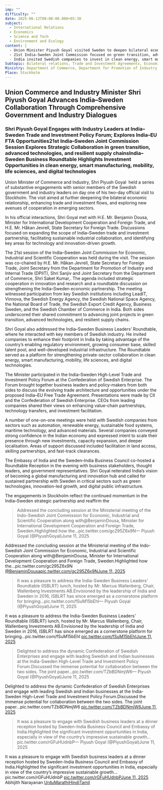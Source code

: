 ```yaml
---
imp: ""
difficulty: ""
date: 2025-06-12T00:00:00.000+05:30
subject:
  - International Relations
  - Economics
  - Science and Tech
  - Environment and Ecology
content: |
  - Union Minister Piyush Goyal visited Sweden to deepen bilateral economic ties.
  - 21st India-Sweden Joint Commission focused on green transition, advanced tech.
  - India invited Swedish companies to invest in clean energy, smart manufacturing.
Subtopic: Bilateral relations, Trade and Investment Agreements, Economic diplomacy, Green energy and sustainable development
Ministry: Department of Commerce, Department for Promotion of Industry and Internal Trade (DPIIT)
Place: Stockholm
---
```


## Union Commerce and Industry Minister Shri Piyush Goyal Advances India–Sweden Collaboration Through Comprehensive Government and Industry Dialogues

### Shri Piyush Goyal Engages with Industry Leaders at India–Sweden Trade and Investment Policy Forum; Explores India–EU FTA Opportunities21st India–Sweden Joint Commission Session Explores Strategic Collaboration in green transition, advanced technologies, and resilient supply chainsIndia–Sweden Business Roundtable Highlights Investment Opportunities in clean energy, smart manufacturing, mobility, life sciences, and digital technologies

Union Minister of Commerce and Industry, Shri Piyush Goyal  held a series of substantive engagements with senior members of the Swedish government and industry leaders on day one of his two-day official visit to Stockholm. The visit aimed at further deepening the bilateral economic relationship, enhancing trade and investment flows, and exploring new avenues of cooperation in emerging sectors.

In his official interactions, Shri Goyal met with H.E. Mr. Benjamin Dousa, Minister for International Development Cooperation and Foreign Trade, and H.E. Mr. Håkan Jevrell, State Secretary for Foreign Trade. Discussions focused on expanding the scope of India–Sweden trade and investment partnership, facilitating sustainable industrial collaboration, and identifying key areas for technology and innovation-driven growth.

The 21st session of the India–Sweden Joint Commission for Economic, Industrial and Scientific Cooperation was held during the visit. The session was co-chaired by H.E. Mr. Håkan Jevrell, State Secretary for Foreign Trade, Joint Secretary from the Department for Promotion of Industry and Internal Trade (DPIIT), Shri Sanjiv and Joint Secretary from the Department of Commerce, Shri Saket Kumar,. The agenda included strategic cooperation in innovation and research and a roundtable discussion on strengthening the India–Sweden economic partnership. The meeting witnessed participation from key Swedish institutions including LeadIT, Vinnova, the Swedish Energy Agency, the Swedish National Space Agency, the National Board of Trade, the Swedish Export Credit Agency, Business Sweden, and the Swedish Chamber of Commerce in India. Both sides underscored their shared commitment to advancing joint projects in green transition, advanced technologies, and resilient supply chains.

Shri Goyal also addressed the India–Sweden Business Leaders’ Roundtable, where he interacted with key members of Swedish industry. He invited companies to enhance their footprint in India by taking advantage of the country’s enabling regulatory environment, growing consumer base, skilled talent pool, and well-developed industrial infrastructure. The Roundtable served as a platform for strengthening private-sector collaboration in clean energy, smart manufacturing, mobility, life sciences, and digital technologies.

The Minister participated in the India–Sweden High-Level Trade and Investment Policy Forum at the Confederation of Swedish Enterprise. The Forum brought together business leaders and policy-makers from both sides to discuss the evolving trade architecture and opportunities under the proposed India–EU Free Trade Agreement. Presentations were made by CII and the Confederation of Swedish Enterprise. CEOs from leading companies shared their views on enhancing value-chain partnerships, technology transfers, and investment facilitation.

A number of one-on-one meetings were held with Swedish companies from sectors such as automation, renewable energy, sustainable food systems, maritime technology, and advanced materials. Several companies conveyed strong confidence in the Indian economy and expressed intent to scale their presence through new investments, capacity expansion, and deeper localisation. Areas of support discussed included facilitation in land access, skilling partnerships, and fast-track clearances.

The Embassy of India and the Sweden–India Business Council co-hosted a Roundtable Reception in the evening with business stakeholders, thought leaders, and government representatives. Shri Goyal reiterated India’s vision of becoming a global manufacturing and innovation hub and called for sustained partnership with Sweden in critical sectors such as green technologies, innovation-led growth, and digital public infrastructure.

The engagements in Stockholm reflect the continued momentum in the India–Sweden strategic partnership and reaffirm the 

> Addressed the concluding session at the Ministerial meeting of the Indo-Swedish Joint Commission for Economic, Industrial and Scientific Cooperation along with@BenjaminDousa, Minister for International Development Cooperation and Foreign Trade, Sweden.Highlighted how the…pic.twitter.com/gc295Z6x9N— Piyush Goyal (@PiyushGoyal)June 11, 2025

Addressed the concluding session at the Ministerial meeting of the Indo-Swedish Joint Commission for Economic, Industrial and Scientific Cooperation along with@BenjaminDousa, Minister for International Development Cooperation and Foreign Trade, Sweden.Highlighted how the…pic.twitter.com/gc295Z6x9N
[@BenjaminDousa](https://twitter.com/BenjaminDousa?ref_src=twsrc%5Etfw)[pic.twitter.com/gc295Z6x9N](https://t.co/gc295Z6x9N)[June 11, 2025](https://twitter.com/PiyushGoyal/status/1932840161139990962?ref_src=twsrc%5Etfw)
> It was a pleasure to address the India-Sweden Business Leaders' Roundtable (ISBLRT) lunch, hosted by Mr. Marcus Wallenberg, Chair, Wallenberg Investments AB.Envisioned by the leadership of India and Sweden in 2016, ISBLRT has since emerged as a cornerstone platform for bringing…pic.twitter.com/fSuM15bEhI— Piyush Goyal (@PiyushGoyal)June 11, 2025

It was a pleasure to address the India-Sweden Business Leaders' Roundtable (ISBLRT) lunch, hosted by Mr. Marcus Wallenberg, Chair, Wallenberg Investments AB.Envisioned by the leadership of India and Sweden in 2016, ISBLRT has since emerged as a cornerstone platform for bringing…pic.twitter.com/fSuM15bEhI
[pic.twitter.com/fSuM15bEhI](https://t.co/fSuM15bEhI)[June 11, 2025](https://twitter.com/PiyushGoyal/status/1932815167919706253?ref_src=twsrc%5Etfw)
> Delighted to address the dynamic Confederation of Swedish Enterprises and engage with leading Swedish and Indian businesses at the India-Sweden High-Level Trade and Investment Policy Forum.Discussed the immense potential for collaboration between the two sides. The joint paper…pic.twitter.com/TZbBDNmjW6— Piyush Goyal (@PiyushGoyal)June 11, 2025

Delighted to address the dynamic Confederation of Swedish Enterprises and engage with leading Swedish and Indian businesses at the India-Sweden High-Level Trade and Investment Policy Forum.Discussed the immense potential for collaboration between the two sides. The joint paper…pic.twitter.com/TZbBDNmjW6
[pic.twitter.com/TZbBDNmjW6](https://t.co/TZbBDNmjW6)[June 11, 2025](https://twitter.com/PiyushGoyal/status/1932921818199023810?ref_src=twsrc%5Etfw)
> It was a pleasure to engage with Swedish business leaders at a dinner reception hosted by Sweden-India Business Council and Embassy of India.Highlighted the significant investment opportunities in India, especially in view of the country’s impressive sustainable growth…pic.twitter.com/rGFuHUdnbP— Piyush Goyal (@PiyushGoyal)June 11, 2025

It was a pleasure to engage with Swedish business leaders at a dinner reception hosted by Sweden-India Business Council and Embassy of India.Highlighted the significant investment opportunities in India, especially in view of the country’s impressive sustainable growth…pic.twitter.com/rGFuHUdnbP
[pic.twitter.com/rGFuHUdnbP](https://t.co/rGFuHUdnbP)[June 11, 2025](https://twitter.com/PiyushGoyal/status/1932901168432493002?ref_src=twsrc%5Etfw)
Abhijith Narayanan
[Urdu](https://pib.gov.in/PressReleasePage.aspx?PRID=2135999)[Marathi](https://pib.gov.in/PressReleasePage.aspx?PRID=2136064)[Hindi](https://pib.gov.in/PressReleasePage.aspx?PRID=2136009)[Tamil](https://pib.gov.in/PressReleasePage.aspx?PRID=2135993)